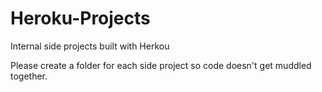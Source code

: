 # Heroku-Projects
Internal side projects built with Herkou

Please create a folder for each side project so code doesn't get muddled together.
